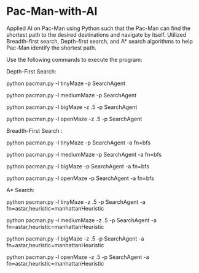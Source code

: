 # Pac-Man-with-AI

Applied AI on Pac-Man using Python such that the Pac-Man can find the shortest path to the desired destinations and navigate by itself.
Utilized Breadth-first search, Depth-first search, and A* search algorithms to help Pac-Man identify the shortest path.

Use the following commands to execute the program:

Depth-First Search:

python pacman.py -l tinyMaze -p SearchAgent

python pacman.py -l mediumMaze -p SearchAgent

python pacman.py -l bigMaze -z .5 -p SearchAgent

python pacman.py -l openMaze -z .5 -p SearchAgent

Breadth-First Search :

python pacman.py -l tinyMaze -p SearchAgent -a fn=bfs

python pacman.py -l mediumMaze -p SearchAgent -a fn=bfs

python pacman.py -l bigMaze -p SearchAgent -a fn=bfs

python pacman.py -l openMaze -p SearchAgent -a fn=bfs

A* Search:

python pacman.py -l tinyMaze -z .5 -p SearchAgent -a fn=astar,heuristic=manhattanHeuristic

python pacman.py -l mediumMaze -z .5 -p SearchAgent -a fn=astar,heuristic=manhattanHeuristic

python pacman.py -l bigMaze -z .5 -p SearchAgent -a fn=astar,heuristic=manhattanHeuristic

python pacman.py -l openMaze -z .5 -p SearchAgent -a fn=astar,heuristic=manhattanHeuristic
